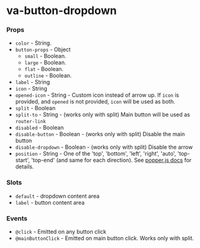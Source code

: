 # va-button-dropdown


### Props
* `color` - String.
* `button-props` - Object
    * `small` - Boolean.
    * `large` - Boolean.
    * `flat` - Boolean.
    * `outline` - Boolean.
* `label` - String
* `icon` - String
* `opened-icon` - String - Custom icon instead of arrow up. If `icon` is provided, and `opened` is not provided, `icon` will be used as both.
* `split` - Boolean
* `split-to` - String - (works only with split) Main button will be used as `router-link`
* `disabled` - Boolean
* `disable-button` - Boolean - (works only with split) Disable the main button
* `disable-dropdown` - Boolean - (works only with split) Disable the arrow
* `position` - String - One of the 'top', 'bottom', 'left', 'right', 'auto', 'top-start', 'top-end' (and same for each direction). See [popper.js docs](https://popper.js.org/popper-documentation.html#Popper.placements) for details.

### Slots
* `default` - dropdown content area
* `label` - button content area

### Events
* `@click` - Emitted on any button click
* `@mainButtonClick` - Emitted on main button click. Works only with split.

